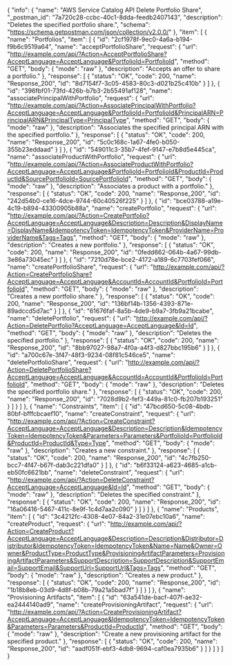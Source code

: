 {
  "info": {
    "name": "AWS Service Catalog API Delete Portfolio Share",
    "_postman_id": "7a720c28-ccbc-40c1-8dda-feedb2407143",
    "description": "Deletes the specified portfolio share.",
    "schema": "https://schema.getpostman.com/json/collection/v2.0.0/"
  },
  "item": [
    {
      "name": "Portfolios",
      "item": [
        {
          "id": "2cf1978f-9ec0-4a6a-b194-f9b6c9519a64",
          "name": "acceptPortfolioShare",
          "request": {
            "url": "http://example.com/api/?Action=AcceptPortfolioShare?AcceptLanguage=AcceptLanguage&PortfolioId=PortfolioId",
            "method": "GET",
            "body": {
              "mode": "raw"
            },
            "description": "Accepts an offer to share a portfolio."
          },
          "response": [
            {
              "status": "OK",
              "code": 200,
              "name": "Response_200",
              "id": "8d7154f7-3c05-4583-80c3-d021b25c410b"
            }
          ]
        },
        {
          "id": "396fbf01-73fd-426b-b7b3-2b55491af128",
          "name": "associatePrincipalWithPortfolio",
          "request": {
            "url": "http://example.com/api/?Action=AssociatePrincipalWithPortfolio?AcceptLanguage=AcceptLanguage&PortfolioId=PortfolioId&PrincipalARN=PrincipalARN&PrincipalType=PrincipalType",
            "method": "GET",
            "body": {
              "mode": "raw"
            },
            "description": "Associates the specified principal ARN with the specified portfolio."
          },
          "response": [
            {
              "status": "OK",
              "code": 200,
              "name": "Response_200",
              "id": "5c0c168c-1a67-4fe0-b050-355b23eddaad"
            }
          ]
        },
        {
          "id": "549011c3-35b7-4fef-9147-e7b8d5e445ca",
          "name": "associateProductWithPortfolio",
          "request": {
            "url": "http://example.com/api/?Action=AssociateProductWithPortfolio?AcceptLanguage=AcceptLanguage&PortfolioId=PortfolioId&ProductId=ProductId&SourcePortfolioId=SourcePortfolioId",
            "method": "GET",
            "body": {
              "mode": "raw"
            },
            "description": "Associates a product with a portfolio."
          },
          "response": [
            {
              "status": "OK",
              "code": 200,
              "name": "Response_200",
              "id": "242d54b0-ce16-4dce-9744-60c40526f225"
            }
          ]
        },
        {
          "id": "bce03788-a19e-4c19-b894-43300905b88a",
          "name": "createPortfolio",
          "request": {
            "url": "http://example.com/api/?Action=CreatePortfolio?AcceptLanguage=AcceptLanguage&Description=Description&DisplayName=DisplayName&IdempotencyToken=IdempotencyToken&ProviderName=ProviderName&Tags=Tags",
            "method": "GET",
            "body": {
              "mode": "raw"
            },
            "description": "Creates a new portfolio."
          },
          "response": [
            {
              "status": "OK",
              "code": 200,
              "name": "Response_200",
              "id": "0fedd662-064b-4a67-99db-3e86a73045ec"
            }
          ]
        },
        {
          "id": "7210d78e-bce2-4172-a189-6c7703fef066",
          "name": "createPortfolioShare",
          "request": {
            "url": "http://example.com/api/?Action=CreatePortfolioShare?AcceptLanguage=AcceptLanguage&AccountId=AccountId&PortfolioId=PortfolioId",
            "method": "GET",
            "body": {
              "mode": "raw"
            },
            "description": "Creates a new portfolio share."
          },
          "response": [
            {
              "status": "OK",
              "code": 200,
              "name": "Response_200",
              "id": "136bf14b-1356-4393-871e-89adccd5d7ac"
            }
          ]
        },
        {
          "id": "61676faf-8a5b-4de9-b9a7-3fb9a21bcabe",
          "name": "deletePortfolio",
          "request": {
            "url": "http://example.com/api/?Action=DeletePortfolio?AcceptLanguage=AcceptLanguage&Id=Id",
            "method": "GET",
            "body": {
              "mode": "raw"
            },
            "description": "Deletes the specified portfolio."
          },
          "response": [
            {
              "status": "OK",
              "code": 200,
              "name": "Response_200",
              "id": "8bb97027-98a7-4f0a-a4f3-d827bbc195b6"
            }
          ]
        },
        {
          "id": "a700c67e-3f47-48f3-9234-08f81c546ce5",
          "name": "deletePortfolioShare",
          "request": {
            "url": "http://example.com/api/?Action=DeletePortfolioShare?AcceptLanguage=AcceptLanguage&AccountId=AccountId&PortfolioId=PortfolioId",
            "method": "GET",
            "body": {
              "mode": "raw"
            },
            "description": "Deletes the specified portfolio share."
          },
          "response": [
            {
              "status": "OK",
              "code": 200,
              "name": "Response_200",
              "id": "7028d9b2-fef3-449a-81c0-fb207b193251"
            }
          ]
        }
      ]
    },
    {
      "name": "Constraints",
      "item": [
        {
          "id": "47bcd650-5c08-4bdb-80bf-bfffcbcaef10",
          "name": "createConstraint",
          "request": {
            "url": "http://example.com/api/?Action=CreateConstraint?AcceptLanguage=AcceptLanguage&Description=Description&IdempotencyToken=IdempotencyToken&Parameters=Parameters&PortfolioId=PortfolioId&ProductId=ProductId&Type=Type",
            "method": "GET",
            "body": {
              "mode": "raw"
            },
            "description": "Creates a new constraint."
          },
          "response": [
            {
              "status": "OK",
              "code": 200,
              "name": "Response_200",
              "id": "4c7fb250-bcc7-4f47-b67f-dab3c221dfa0"
            }
          ]
        },
        {
          "id": "b6f33124-a623-4685-a1cb-eb50fc6621bb",
          "name": "deleteConstraint",
          "request": {
            "url": "http://example.com/api/?Action=DeleteConstraint?AcceptLanguage=AcceptLanguage&Id=Id",
            "method": "GET",
            "body": {
              "mode": "raw"
            },
            "description": "Deletes the specified constraint."
          },
          "response": [
            {
              "status": "OK",
              "code": 200,
              "name": "Response_200",
              "id": "16a06416-5467-411c-8e9f-1c4d7aa2c090"
            }
          ]
        }
      ]
    },
    {
      "name": "Products",
      "item": [
        {
          "id": "3c4212fc-4308-4e07-84a2-31e07ebc10a6",
          "name": "createProduct",
          "request": {
            "url": "http://example.com/api/?Action=CreateProduct?AcceptLanguage=AcceptLanguage&Description=Description&Distributor=Distributor&IdempotencyToken=IdempotencyToken&Name=Name&Owner=Owner&ProductType=ProductType&ProvisioningArtifactParameters=ProvisioningArtifactParameters&SupportDescription=SupportDescription&SupportEmail=SupportEmail&SupportUrl=SupportUrl&Tags=Tags",
            "method": "GET",
            "body": {
              "mode": "raw"
            },
            "description": "Creates a new product."
          },
          "response": [
            {
              "status": "OK",
              "code": 200,
              "name": "Response_200",
              "id": "1b18b8eb-03d9-4d8f-b08b-79a21a5bad7f"
            }
          ]
        }
      ]
    },
    {
      "name": "Provisioning Artifacts",
      "item": [
        {
          "id": "63a541de-bacf-407f-ae32-ea2444140ad9",
          "name": "createProvisioningArtifact",
          "request": {
            "url": "http://example.com/api/?Action=CreateProvisioningArtifact?AcceptLanguage=AcceptLanguage&IdempotencyToken=IdempotencyToken&Parameters=Parameters&ProductId=ProductId",
            "method": "GET",
            "body": {
              "mode": "raw"
            },
            "description": "Create a new provisioning artifact for the specified product."
          },
          "response": [
            {
              "status": "OK",
              "code": 200,
              "name": "Response_200",
              "id": "aadf051f-ebf3-4db8-9694-caf0ea7935b6"
            }
          ]
        }
      ]
    }
  ]
}